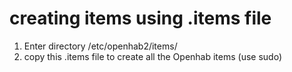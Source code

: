 # creating items using .items file
1.  Enter directory /etc/openhab2/items/
2.  copy this .items file to create all the Openhab items (use sudo)
